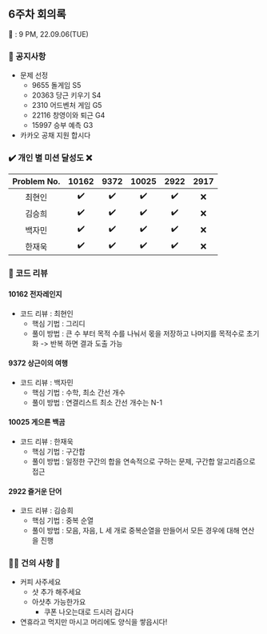## 6주차 회의록 

:calendar: : 9 PM, 22.09.06(TUE)

### :loudspeaker: 공지사항
- 문제 선정
  - 9655 돌게임 S5
  - 20363 당근 키우기 S4
  - 2310 어드벤처 게임 G5
  - 22116 창영이와 퇴근 G4
  - 15997 승부 예측 G3
- 카카오 공채 지원 합시다

### :heavy_check_mark: 개인 별 미션 달성도 :x:
|Problem No.|10162|9372|10025|2922|2917|
|:-----------:|:-----:|:----:|:----:|:----:|:----:|
|최현인|:heavy_check_mark:|:heavy_check_mark:|:heavy_check_mark:|:heavy_check_mark:|:x:|
|김승희|:heavy_check_mark:|:heavy_check_mark:|:heavy_check_mark:|:heavy_check_mark:|:x:|
|백자민|:heavy_check_mark:|:heavy_check_mark:|:heavy_check_mark:|:heavy_check_mark:|:x:|
|한재욱|:heavy_check_mark:|:heavy_check_mark:|:heavy_check_mark:|:heavy_check_mark:|:x:|

### :bookmark_tabs: 코드 리뷰

#### 10162 전자레인지

- 코드 리뷰 : 최현인
  - 핵심 기법 : 그리디
  - 풀이 방법 : 큰 수 부터 목적 수를 나눠서 몫을 저장하고 나머지를 목적수로 초기화 -> 반복 하면 결과 도출 가능
    

#### 9372 상근이의 여행

- 코드 리뷰 : 백자민
  - 핵심 기법 : 수학, 최소 간선 개수
  - 풀이 방법 : 연결리스트 최소 간선 개수는 N-1
    

#### 10025 게으른 백곰

- 코드 리뷰 : 한재욱
  - 핵심 기법 : 구간합
  - 풀이 방법 : 일정한 구간의 합을 연속적으로 구하는 문제, 구간합 알고리즘으로 접근

#### 2922 즐거운 단어

- 코드 리뷰 : 김승희
  - 핵심 기법 : 중복 순열
  - 풀이 방법 : 모음, 자음, L 세 개로 중복순열을 만들어서 모든 경우에 대해 연산을 진행

### :raising_hand_man: 건의 사항 :raising_hand:

- 커피 사주세요
  - 샷 추가 해주세요
  - 아샷추 가능한가요
    - 쿠폰 나오는대로 드시러 갑시다
- 연휴라고 먹지만 마시고 머리에도 양식을 쌓읍시다!
